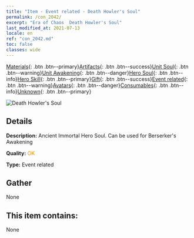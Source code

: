 ```yaml
---
title: "Item - Event related - Death Howler's Soul"
permalink: /con_2042/
excerpt: "Era of Chaos  Death Howler's Soul"
last_modified_at: 2021-07-13
locale: en
ref: "con_2042.md"
toc: false
classes: wide
---
```

 [Materials](/Items/){: .btn .btn--primary}[Artifacts](/Items/Artifacts/){: .btn .btn--success}[Unit Soul](/Items/UnitSoul/){: .btn .btn--warning}[Unit Awakening](/Items/UnitAwakening/){: .btn .btn--danger}[Hero Soul](/Items/HeroSoul/){: .btn .btn--info}[Hero Skill](/Items/HeroSkill/){: .btn .btn--primary}[Gift](/Items/Gift/){: .btn .btn--success}[Event related](/Items/Events/){: .btn .btn--warning}[Avatars](/Items/Avatars/){: .btn .btn--danger}[Consumables](/Items/Consumables/){: .btn .btn--info}[Unknown](/Items/Unknown/){: .btn .btn--primary}

 ![Death Howler's Soul](/images/t/juexing_408.jpg)

## Details
 **Description:** Ancient Immortal Hero Soul. Can be used for Berserker's Awakening

 **Quality:** <span style="color: #FF8C00">OK</span>

 **Type:** Event related

## Gather

  None

## This item contains:

  None

